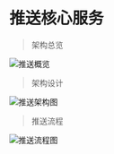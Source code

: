# 推送核心服务

>架构总览

![推送概览](https://github.com/lmx1989219/push-core/blob/master/%E6%8E%A8%E9%80%81%E4%BA%91.png)

>架构设计

![推送架构图](https://github.com/3kuai/push-core/blob/master/%E6%8E%A8%E9%80%81%E6%9E%B6%E6%9E%84.png)
>推送流程

![推送流程图](https://github.com/3kuai/push-core/blob/master/%E6%8E%A8%E9%80%81%E6%B5%81%E7%A8%8B%E5%9B%BE.png)

